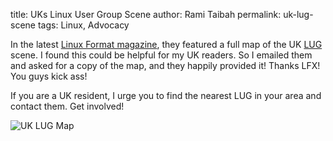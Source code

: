 title: UKs Linux User Group Scene
author: Rami Taibah 
permalink: uk-lug-scene
tags: Linux, Advocacy

In the latest [Linux Format magazine](http://www.linuxformat.co.uk/), they featured a full map of the UK [LUG](http://en.wikipedia.org/wiki/Linux_User_Group) scene. I found this could be helpful for my UK readers. So I emailed them and asked for a copy of the map, and they happily provided it! Thanks LFX! You guys kick ass!

If you are a UK resident, I urge you to find the nearest LUG in your area and contact them. Get involved! 

![UK LUG Map]({filename}/images/lug-uk-linux-map.jpg)
